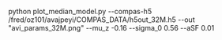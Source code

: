 python plot_median_model.py --compas-h5 /fred/oz101/avajpeyi/COMPAS_DATA/h5out_32M.h5 --out "avi_params_32M.png" --mu_z -0.16 --sigma_0 0.56 --aSF 0.01
